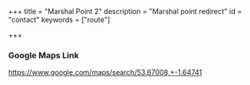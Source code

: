+++
title = "Marshal Point 2"
description = "Marshal point redirect"
id = "contact"
keywords = ["route"]

+++

<script>
    window.location = 'https://www.google.com/maps/search/53.67008,+-1.64741';
</script>

### Google Maps Link

https://www.google.com/maps/search/53.67008,+-1.64741

